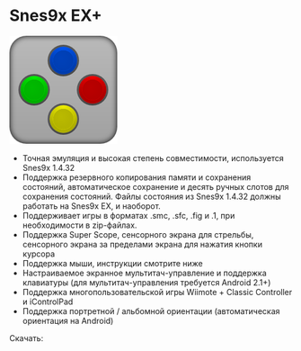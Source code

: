 # Snes9x EX+

![SNES Emulator](../images/snes9x.png)

* Точная эмуляция и высокая степень совместимости, используется Snes9x 1.4.32
* Поддержка резервного копирования памяти и сохранения состояний, автоматическое сохранение и десять ручных слотов для сохранения состояний. Файлы состояния из Snes9x 1.4.32 должны работать на Snes9x EX, и наоборот.
* Поддерживает игры в форматах .smc, .sfc, .fig и .1, при необходимости в zip-файлах.
* Поддержка Super Scope, сенсорного экрана для стрельбы, сенсорного экрана за пределами экрана для нажатия кнопки курсора
* Поддержка мыши, инструкции смотрите ниже
* Настраиваемое экранное мультитач-управление и поддержка клавиатуры (для мультитач-управления требуется Android 2.1+)
* Поддержка многопользовательской игры Wiimote + Classic Controller и iControlPad
* Поддержка портретной / альбомной ориентации (автоматическая ориентация на Android)

Скачать: 